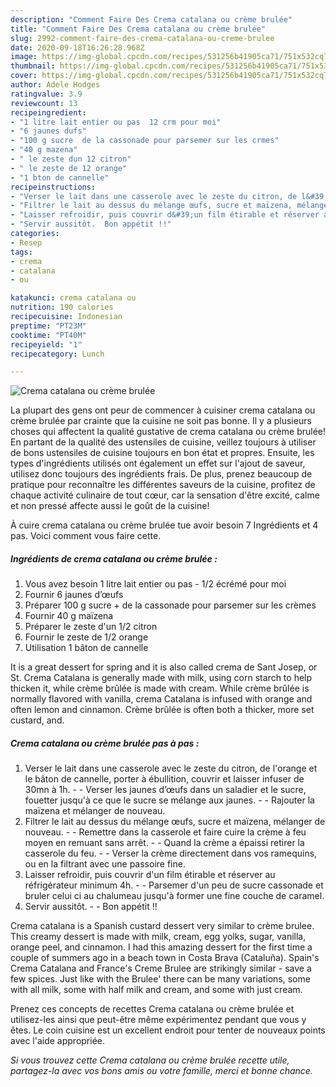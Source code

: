 ```yaml
---
description: "Comment Faire Des Crema catalana ou crème brulée"
title: "Comment Faire Des Crema catalana ou crème brulée"
slug: 2992-comment-faire-des-crema-catalana-ou-creme-brulee
date: 2020-09-18T16:26:28.968Z
image: https://img-global.cpcdn.com/recipes/531256b41905ca71/751x532cq70/crema-catalana-ou-creme-brulee-photo-principale-de-la-recette.jpg
thumbnail: https://img-global.cpcdn.com/recipes/531256b41905ca71/751x532cq70/crema-catalana-ou-creme-brulee-photo-principale-de-la-recette.jpg
cover: https://img-global.cpcdn.com/recipes/531256b41905ca71/751x532cq70/crema-catalana-ou-creme-brulee-photo-principale-de-la-recette.jpg
author: Adele Hodges
ratingvalue: 3.9
reviewcount: 13
recipeingredient:
- "1 litre lait entier ou pas  12 crm pour moi"
- "6 jaunes dufs"
- "100 g sucre  de la cassonade pour parsemer sur les crmes"
- "40 g mazena"
- " le zeste dun 12 citron"
- " le zeste de 12 orange"
- "1 bton de cannelle"
recipeinstructions:
- "Verser le lait dans une casserole avec le zeste du citron, de l&#39;orange et le bâton de cannelle, porter à ébullition, couvrir et laisser infuser de 30mn à 1h.  Verser les jaunes d’œufs dans un saladier et le sucre, fouetter jusqu&#39;à ce que le sucre se mélange aux jaunes.  Rajouter la maïzena et mélanger de nouveau."
- "Filtrer le lait au dessus du mélange œufs, sucre et maïzena, mélanger de nouveau.  Remettre dans la casserole et faire cuire la crème à feu moyen en remuant sans arrêt.  Quand la crème a épaissi retirer la casserole du feu.  Verser la crème directement dans vos ramequins, ou en la filtrant avec une passoire fine."
- "Laisser refroidir, puis couvrir d&#39;un film étirable et réserver au réfrigérateur minimum 4h.  Parsemer d&#39;un peu de sucre cassonade et bruler celui ci au chalumeau jusqu&#39;à former une fine couche de caramel."
- "Servir aussitôt.  Bon appétit !!"
categories:
- Resep
tags:
- crema
- catalana
- ou

katakunci: crema catalana ou 
nutrition: 190 calories
recipecuisine: Indonesian
preptime: "PT23M"
cooktime: "PT40M"
recipeyield: "1"
recipecategory: Lunch

---
```



![Crema catalana ou crème brulée](https://img-global.cpcdn.com/recipes/531256b41905ca71/751x532cq70/crema-catalana-ou-creme-brulee-photo-principale-de-la-recette.jpg)

La plupart des gens ont peur de commencer à cuisiner crema catalana ou crème brulée par crainte que la cuisine ne soit pas bonne. Il y a plusieurs choses qui affectent la qualité gustative de crema catalana ou crème brulée! En partant de la qualité des ustensiles de cuisine, veillez toujours à utiliser de bons ustensiles de cuisine toujours en bon état et propres. Ensuite, les types d'ingrédients utilisés ont également un effet sur l'ajout de saveur, utilisez donc toujours des ingrédients frais. De plus, prenez beaucoup de pratique pour reconnaître les différentes saveurs de la cuisine, profitez de chaque activité culinaire de tout cœur, car la sensation d'être excité, calme et non pressé affecte aussi le goût de la cuisine!

<!--inarticleads1-->

À cuire crema catalana ou crème brulée tue avoir besoin 7 Ingrédients et 4 pas. Voici comment vous faire cette.

##### Ingrédients de crema catalana ou crème brulée :

1. Vous avez besoin 1 litre lait entier ou pas - 1/2 écrémé pour moi
1. Fournir 6 jaunes d’œufs
1. Préparer 100 g sucre + de la cassonade pour parsemer sur les crèmes
1. Fournir 40 g maïzena
1. Préparer  le zeste d&#39;un 1/2 citron
1. Fournir  le zeste de 1/2 orange
1. Utilisation 1 bâton de cannelle


It is a great dessert for spring and it is also called crema de Sant Josep, or St. Crema Catalana is generally made with milk, using corn starch to help thicken it, while crème brûlée is made with cream. While crème brûlée is normally flavored with vanilla, crema Catalana is infused with orange and often lemon and cinnamon. Crème brûlée is often both a thicker, more set custard, and. 

<!--inarticleads2-->

##### Crema catalana ou crème brulée pas à pas :

1. Verser le lait dans une casserole avec le zeste du citron, de l&#39;orange et le bâton de cannelle, porter à ébullition, couvrir et laisser infuser de 30mn à 1h. -  - Verser les jaunes d’œufs dans un saladier et le sucre, fouetter jusqu&#39;à ce que le sucre se mélange aux jaunes. -  - Rajouter la maïzena et mélanger de nouveau.
1. Filtrer le lait au dessus du mélange œufs, sucre et maïzena, mélanger de nouveau. -  - Remettre dans la casserole et faire cuire la crème à feu moyen en remuant sans arrêt. -  - Quand la crème a épaissi retirer la casserole du feu. -  - Verser la crème directement dans vos ramequins, ou en la filtrant avec une passoire fine.
1. Laisser refroidir, puis couvrir d&#39;un film étirable et réserver au réfrigérateur minimum 4h. -  - Parsemer d&#39;un peu de sucre cassonade et bruler celui ci au chalumeau jusqu&#39;à former une fine couche de caramel.
1. Servir aussitôt. -  - Bon appétit !!


Crema catalana is a Spanish custard dessert very similar to crème brulee. This creamy dessert is made with milk, cream, egg yolks, sugar, vanilla, orange peel, and cinnamon. I had this amazing dessert for the first time a couple of summers ago in a beach town in Costa Brava (Cataluña). Spain&#39;s Crema Catalana and France&#39;s Creme Brulee are strikingly similar - save a few spices. Just like with the Brulee&#39; there can be many variations, some with all milk, some with half milk and cream, and some with just cream. 

<!--inarticleads1-->

<p>
Prenez ces concepts de recettes Crema catalana ou crème brulée et utilisez-les ainsi que peut-être même expérimentez pendant que vous y êtes. Le coin cuisine est un excellent endroit pour tenter de nouveaux points avec l'aide appropriée.
</p>

<p>
<i>Si vous trouvez cette Crema catalana ou crème brulée recette utile, partagez-la avec vos bons amis ou votre famille, merci et bonne chance.</i>
</p>
